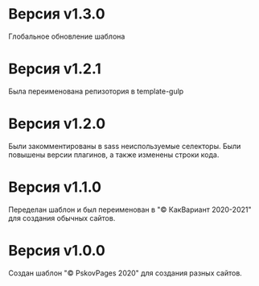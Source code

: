 # Версия v1.3.0
Глобальное обновление шаблона

# Версия v1.2.1
Была переименована репизотория в template-gulp

# Версия v1.2.0
Были закомментированы в sass неиспользуемые селекторы. Были повышены версии плагинов, а также изменены строки кода.

# Версия v1.1.0
Переделан шаблон и был переименован в "© КакВариант 2020-2021" для создания обычных сайтов.

# Версия v1.0.0
Создан шаблон "© PskovPages 2020" для создания разных сайтов.